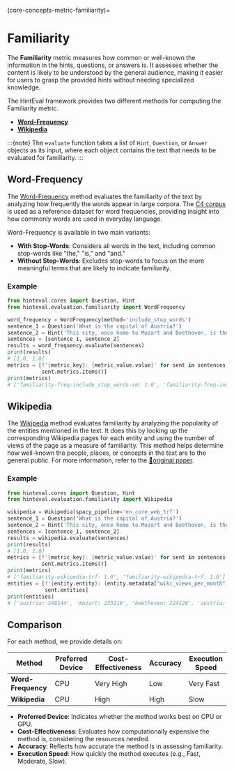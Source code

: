 (core-concepts-metric-familiarity)=

# Familiarity

The **Familiarity** metric measures how common or well-known the information in the hints, questions, or answers is. It assesses whether the content is likely to be understood by the general audience, making it easier for users to grasp the provided hints without needing specialized knowledge.

The HintEval framework provides two different methods for computing the Familiarity metric.

- [**Word-Frequency**](#word-frequency)
- [**Wikipedia**](#wikipedia)

:::{note}
The `evaluate` function takes a list of `Hint`, `Question`, or `Answer` objects as its input, where each object contains the text that needs to be evaluated for familiarity.
:::

## Word-Frequency

The [Word-Frequency](../../references/metrics/familiarity.rst#hinteval.cores.evaluation_metrics.familiarity.WordFrequency) method evaluates the familiarity of the text by analyzing how frequently the words appear in large corpora. The [C4 corpus](https://dl.acm.org/doi/abs/10.5555/3455716.3455856) is used as a reference dataset for word frequencies, providing insight into how commonly words are used in everyday language.


Word-Frequency is available in two main variants:

- **With Stop-Words**: Considers all words in the text, including common stop-words like "the," "is," and "and."
- **Without Stop-Words**: Excludes stop-words to focus on the more meaningful terms that are likely to indicate familiarity.

### Example

```python
from hinteval.cores import Question, Hint
from hinteval.evaluation.familiarity import WordFrequency

word_frequency = WordFrequency(method='include_stop_words')
sentence_1 = Question('What is the capital of Austria?')
sentence_2 = Hint('This city, once home to Mozart and Beethoven, is the capital of Austria.')
sentences = [sentence_1, sentence_2]
results = word_frequency.evaluate(sentences)
print(results)
# [1.0, 1.0]
metrics = [f'{metric_key}: {metric_value.value}' for sent in sentences for metric_key, metric_value in
           sent.metrics.items()]
print(metrics)
# ['familiarity-freq-include_stop_words-sm: 1.0', 'familiarity-freq-include_stop_words-sm: 1.0']
```

## Wikipedia

The [Wikipedia](../../references/metrics/familiarity.rst#hinteval.cores.evaluation_metrics.familiarity.Wikipedia) method evaluates familiarity by analyzing the popularity of the entities mentioned in the text. It does this by looking up the corresponding Wikipedia pages for each entity and using the number of views of the page as a measure of familiarity. This method helps determine how well-known the people, places, or concepts in the text are to the general public. For more information, refer to the [📝original paper](https://dl.acm.org/doi/10.1145/3626772.3657855).

### Example

```python
from hinteval.cores import Question, Hint
from hinteval.evaluation.familiarity import Wikipedia

wikipedia = Wikipedia(spacy_pipeline='en_core_web_trf')
sentence_1 = Question('What is the capital of Austria?')
sentence_2 = Hint('This city, once home to Mozart and Beethoven, is the capital of Austria.')
sentences = [sentence_1, sentence_2]
results = wikipedia.evaluate(sentences)
print(results)
# [1.0, 1.0]
metrics = [f'{metric_key}: {metric_value.value}' for sent in sentences for metric_key, metric_value in
           sent.metrics.items()]
print(metrics)
# ['familiarity-wikipedia-trf: 1.0', 'familiarity-wikipedia-trf: 1.0']
entities = [f'{entity.entity}: {entity.metadata["wiki_views_per_month"]}' for sent in sentences for entity in
            sent.entities]
print(entities)
# ['austria: 248144', 'mozart: 233219', 'beethoven: 224128', 'austria: 248144']
```

## Comparison

For each method, we provide details on:

| Method               | Preferred Device | Cost-Effectiveness | Accuracy  | Execution Speed |
|----------------------|------------------|--------------------|-----------|-----------------|
| **Word-Frequency**    | CPU              | Very High          | Low       | Very Fast       |
| **Wikipedia**         | CPU              | High               | High      | Slow            |

- **Preferred Device**: Indicates whether the method works best on CPU or GPU.
- **Cost-Effectiveness**: Evaluates how computationally expensive the method is, considering the resources needed.
- **Accuracy**: Reflects how accurate the method is in assessing familiarity.
- **Execution Speed**: How quickly the method executes (e.g., Fast, Moderate, Slow).